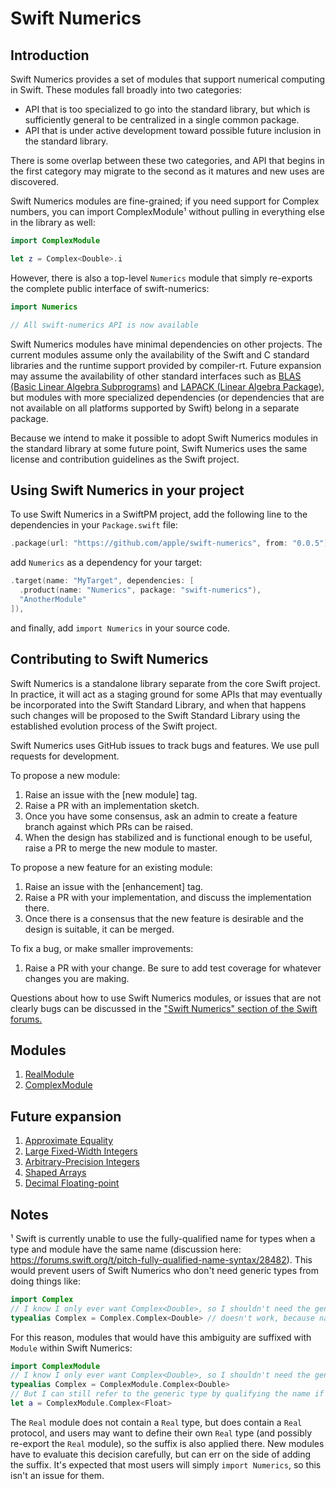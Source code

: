 # Swift Numerics
  
## Introduction
Swift Numerics provides a set of modules that support numerical computing in Swift.
These modules fall broadly into two categories:

- API that is too specialized to go into the standard library, but which is sufficiently general to be centralized in a single common package.
- API that is under active development toward possible future inclusion in the standard library.

There is some overlap between these two categories, and API that begins in the first category may migrate to the second as it matures and new uses are discovered.

Swift Numerics modules are fine-grained; if you need support for Complex numbers, you can import ComplexModule¹ without pulling in everything else in the library as well:
```swift
import ComplexModule

let z = Complex<Double>.i
```
However, there is also a top-level `Numerics` module that simply re-exports the complete public interface of swift-numerics:
```swift
import Numerics

// All swift-numerics API is now available
```

Swift Numerics modules have minimal dependencies on other projects.
The current modules assume only the availability of the Swift and C standard libraries and the runtime support provided by compiler-rt.
Future expansion may assume the availability of other standard interfaces such as [BLAS (Basic Linear Algebra Subprograms)](https://en.wikipedia.org/wiki/Basic_Linear_Algebra_Subprograms) and [LAPACK (Linear Algebra Package)](https://en.wikipedia.org/wiki/LAPACK), but modules with more specialized dependencies (or dependencies that are not available on all platforms supported by Swift) belong in a separate package.

Because we intend to make it possible to adopt Swift Numerics modules in the standard library at some future point, Swift Numerics uses the same license and contribution guidelines as the Swift project.

## Using Swift Numerics in your project
To use Swift Numerics in a SwiftPM project, add the following line to the dependencies in your `Package.swift` file:
```swift
.package(url: "https://github.com/apple/swift-numerics", from: "0.0.5"),
```
add `Numerics` as a dependency for your target:
```swift
.target(name: "MyTarget", dependencies: [
  .product(name: "Numerics", package: "swift-numerics"),
  "AnotherModule"
]),
```
and finally, add `import Numerics` in your source code.
    
## Contributing to Swift Numerics
Swift Numerics is a standalone library separate from the core Swift project.
In practice, it will act as a staging ground for some APIs that may eventually be incorporated into the Swift Standard Library, and when that happens such changes will be proposed to the Swift Standard Library using the established evolution process of the Swift project.

Swift Numerics uses GitHub issues to track bugs and features. We use pull requests for development.

To propose a new module:
1. Raise an issue with the [new module] tag.
2. Raise a PR with an implementation sketch.
3. Once you have some consensus, ask an admin to create a feature branch against which PRs can be raised.
4. When the design has stabilized and is functional enough to be useful, raise a PR to merge the new module to master.

To propose a new feature for an existing module:
1. Raise an issue with the [enhancement] tag.
2. Raise a PR with your implementation, and discuss the implementation there.
3. Once there is a consensus that the new feature is desirable and the design is suitable, it can be merged.

To fix a bug, or make smaller improvements:
1. Raise a PR with your change. Be sure to add test coverage for whatever changes you are making.

Questions about how to use Swift Numerics modules, or issues that are not clearly bugs can be discussed in the ["Swift Numerics" section of the Swift forums.](https://forums.swift.org/c/related-projects/swift-numerics)

## Modules
1. [RealModule](Sources/RealModule/README.md)
2. [ComplexModule](Sources/ComplexModule/README.md)

## Future expansion
1. [Approximate Equality](https://github.com/apple/swift-numerics/issues/3)
2. [Large Fixed-Width Integers](https://github.com/apple/swift-numerics/issues/4)
3. [Arbitrary-Precision Integers](https://github.com/apple/swift-numerics/issues/5)
4. [Shaped Arrays](https://github.com/apple/swift-numerics/issues/6)
5. [Decimal Floating-point](https://github.com/apple/swift-numerics/issues/7)

## Notes
¹ Swift is currently unable to use the fully-qualified name for types when a type and module have the same name (discussion here: https://forums.swift.org/t/pitch-fully-qualified-name-syntax/28482).
This would prevent users of Swift Numerics who don't need generic types from doing things like:
```swift
import Complex
// I know I only ever want Complex<Double>, so I shouldn't need the generic parameter.
typealias Complex = Complex.Complex<Double> // doesn't work, because name lookup fails.
```
For this reason, modules that would have this ambiguity are suffixed with `Module` within Swift Numerics:
```swift
import ComplexModule
// I know I only ever want Complex<Double>, so I shouldn't need the generic parameter.
typealias Complex = ComplexModule.Complex<Double>
// But I can still refer to the generic type by qualifying the name if I need it occasionally:
let a = ComplexModule.Complex<Float>
```
The `Real` module does not contain a `Real` type, but does contain a `Real` protocol, and users may want to define their own `Real` type (and possibly re-export the `Real` module), so the suffix is also applied there.
 New modules have to evaluate this decision carefully, but can err on the side of adding the suffix.
 It's expected that most users will simply `import Numerics`, so this isn't an issue for them.
